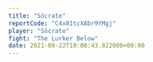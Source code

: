 ```yaml
---
title: "Söcrate"
reportCode: "C4x81tcXAbr9YMgj"
player: "Söcrate"
fight: "The Lurker Below"
date: 2021-09-22T19:00:43.822000+00:00
---
```

